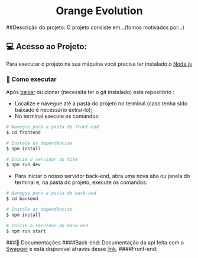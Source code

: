 <h1 align="center">Orange Evolution</h1>

<!-- <center><img src="https://d335luupugsy2.cloudfront.net/images/landing_pages/2520863/1644350322045avatar_v2.png" width="400" height="300" align="center" /></center>
<br /> -->

##Descrição do projeto:
O projeto consiste em...(fomos motivados por...)

## :computer: Acesso ao Projeto:
Para executar o projeto na sua máquina você precisa ter instalado o [Node.js](https://nodejs.org/en/)

### :electric_plug: Como executar
Após [baixar]() ou clonar (necessita ter o git instalado) este repositório :
- Localize e navegue até a pasta do projeto no terminal (caso tenha sido baixado é necessário extraí-lo);
- No terminal execute os comandos: 

``` bash
# Navegue para a pasta do front-end
$ cd frontend

# Instale as dependências
$ npm install

# Inicie o servidor do Vite
$ npm run dev
```

- Para iniciar o nosso servidor back-end, abra uma nova aba ou janela do terminal e, na pasta do projeto, execute os comandos:


``` bash
# Navegue para a pasta do back-end
$ cd backend

# Instale as dependências
$ npm install

# Inicie o servidor do back-end
$ npm run start
```

###:open_file_folder: Documentações
####Back-end:
Documentação da api feita com o [Swagger](https://swagger.io/) e está disponível através desse [link](https://swagger.io/).
####Front-end:
